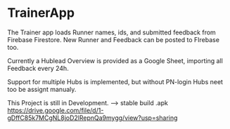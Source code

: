 # TrainerApp

The Trainer app loads Runner names, ids, and submitted feedback from Firebase Firestore.
New Runner and Feedback can be posted to FIrebase too.

Currently a Hublead Overview is provided as a Google Sheet, importing all Feedback every 24h.

Support for multiple Hubs is implemented, but without PN-login Hubs neet too be assignt manualy.

This Project is still in Development.
--> stable build .apk https://drive.google.com/file/d/1-gDffC85k7MCgNL8joD2lRepnQa9mygg/view?usp=sharing
